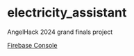 # electricity_assistant

AngelHack 2024 grand finals project 

[Firebase Console](https://console.firebase.google.com/u/0/project/electricity-assistant-fb2f7/overview)
